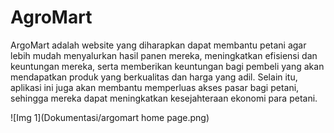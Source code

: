 # AgroMart
ArgoMart adalah website yang diharapkan dapat membantu petani agar lebih mudah menyalurkan hasil panen mereka, meningkatkan efisiensi dan keuntungan mereka, serta memberikan keuntungan bagi pembeli yang akan mendapatkan produk yang berkualitas dan harga yang adil. Selain itu, aplikasi ini juga akan membantu memperluas akses pasar bagi petani, sehingga mereka dapat meningkatkan kesejahteraan ekonomi para petani.
<IM>

![Img 1](Dokumentasi/argomart home page.png)